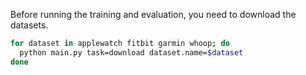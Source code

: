 Before running the training and evaluation, you need to download the datasets.

```bash
for dataset in applewatch fitbit garmin whoop; do
  python main.py task=download dataset.name=$dataset
done
```

